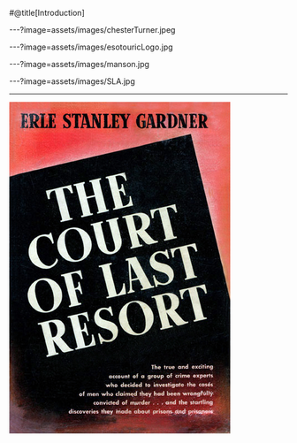 

#@title[Introduction]

---?image=assets/images/chesterTurner.jpeg


---?image=assets/images/esotouricLogo.jpg



---?image=assets/images/manson.jpg

---?image=assets/images/SLA.jpg

---

![Logo](assets/images/Gardner-Court-of-Last-Resort-FE.jpg)